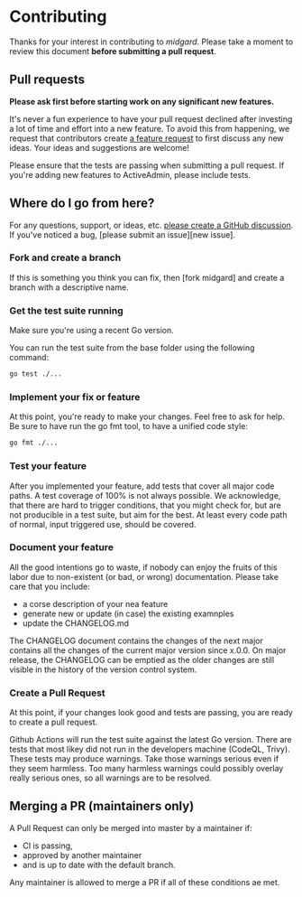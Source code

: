Contributing
============

Thanks for your interest in contributing to *midgard*. Please take a moment to
review this document __before submitting a pull request__.

Pull requests
-------------

__Please ask first before starting work on any significant new features.__

It's never a fun experience to have your pull request declined after investing a
lot of time and effort into a new feature. To avoid this from happening, we
request that contributors create
[a feature request](https://github.com/AlphaOne1/midgard/discussions/new?category=ideas)
to first discuss any new ideas. Your ideas and suggestions are welcome!

Please ensure that the tests are passing when submitting a pull request. If
you're adding new features to ActiveAdmin, please include tests.

Where do I go from here?
------------------------

For any questions, support, or ideas, etc.
[please create a GitHub discussion](https://github.com/AlphaOne1/midgard/discussions/new).
If you've noticed a bug, [please submit an issue][new issue].

### Fork and create a branch

If this is something you think you can fix, then [fork midgard] and create a
branch with a descriptive name.

### Get the test suite running

Make sure you're using a recent Go version.

You can run the test suite from the base folder using the following command:

```bash
go test ./...
```

### Implement your fix or feature

At this point, you're ready to make your changes. Feel free to ask for help.
Be sure to have run the go fmt tool, to have a unified code style:

```bash
go fmt ./...
```

### Test your feature

After you implemented your feature, add tests that cover all major code paths. A
test coverage of 100% is not always possible. We acknowledge, that there are hard
to trigger conditions, that you might check for, but are not producible in a test
suite, but aim for the best. At least every code path of normal, input triggered
use, should be covered.

### Document your feature

All the good intentions go to waste, if nobody can enjoy the fruits of this labor
due to non-existent (or bad, or wrong) documentation. Please take care that you
include:

- a corse description of your nea feature
- generate new or update (in case) the existing examnples
- update the CHANGELOG.md

The CHANGELOG document contains the changes of the next major contains all the
changes of the current major version since x.0.0. On major release, the CHANGELOG
can be emptied as the older changes are still visible in the history of the version
control system.

### Create a Pull Request

At this point, if your changes look good and tests are passing, you are ready to
create a pull request.

Github Actions will run the test suite against the latest Go version. There are
tests that most likey did not run in the developers machine (CodeQL, Trivy). These
tests may produce warnings. Take those warnings serious even if they seem harmless.
Too many harmless warnings could possibly overlay really serious ones, so all
warnings are to be resolved.

Merging a PR (maintainers only)
-------------------------------

A Pull Request can only be merged into master by a maintainer if:

* CI is passing,
* approved by another maintainer
* and is up to date with the default branch.

Any maintainer is allowed to merge a PR if all of these conditions ae met.
